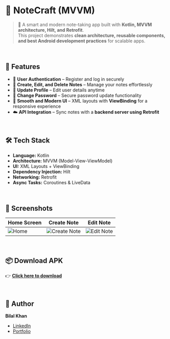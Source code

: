# 📒 NoteCraft (MVVM)
> 📝 A smart and modern note-taking app built with **Kotlin, MVVM architecture, Hilt, and Retrofit**.  
> This project demonstrates **clean architecture, reusable components, and best Android development practices** for scalable apps.  

<br>

## 🚀 Features
- 🔐 **User Authentication** – Register and log in securely  
- 📝 **Create, Edit, and Delete Notes** – Manage your notes effortlessly  
- 🔄 **Update Profile** – Edit user details anytime  
- 🔑 **Change Password** – Secure password update functionality  
- 🎨 **Smooth and Modern UI** – XML layouts with **ViewBinding** for a responsive experience  
- ☁️ **API Integration** – Sync notes with a **backend server using Retrofit** 

<br>

## 🛠 Tech Stack
- **Language:** Kotlin  
- **Architecture:** MVVM (Model-View-ViewModel)  
- **UI:** XML Layouts + ViewBinding  
- **Dependency Injection:** Hilt  
- **Networking:** Retrofit  
- **Async Tasks:** Coroutines & LiveData  

<br>

## 📱 Screenshots
| Home Screen | Create Note | Edit Note |
|-------------|-------------|-----------|
| ![Home](add-image-url-here) | ![Create Note](add-image-url-here) | ![Edit Note](add-image-url-here) |

<br>

## 📦 Download APK
👉 [**Click here to download**](add-your-apk-link-here)

<br>

## 🧑 Author
**Bilal Khan**  
- [LinkedIn](add-link-here)  
- [Portfolio](add-link-here)
